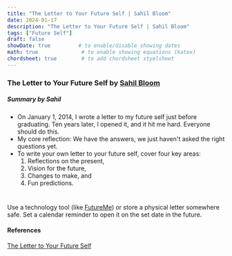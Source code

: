 ```yaml
---
title: "The Letter to Your Future Self | Sahil Bloom"
date: 2024-01-17
description: "The Letter to Your Future Self | Sahil Bloom"
tags: ["Future Self"]
draft: false
showDate: true         # to enable/disable showing dates
math: true              # to enable showing equations (katex)
chordsheet: true        # to add chordsheet styelsheet
---
```


### The Letter to Your Future Self by [Sahil Bloom](https://twitter.com/SahilBloom)

##### Summary by Sahil

* On January 1, 2014, I wrote a letter to my future self just before graduating. Ten years later, I opened it, and it hit me hard. Everyone should do this.
* My core reflection: We have the answers, we just haven't asked the right questions yet.
* To write your own letter to your future self, cover four key areas: 
  1. Reflections on the present, 
  2. Vision for the future, 
  3. Changes to make, and 
  4. Fun predictions. 
#
Use a technology tool (like [FutureMe](https://www.futureme.org/)) or store a physical letter somewhere safe. Set a calendar reminder to open it on the set date in the future.
 
#### References
[The Letter to Your Future Self](https://www.sahilbloom.com/newsletter/the-letter-to-your-future-self)

